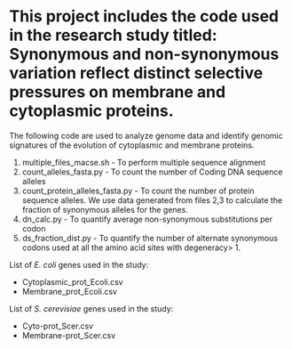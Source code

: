 # This project includes the code used in the research study titled: Synonymous and non-synonymous variation reflect distinct selective pressures on membrane and cytoplasmic proteins.

The following code are used to analyze genome data and identify genomic signatures of the evolution of cytoplasmic and membrane proteins.

1. multiple_files_macse.sh - To perform multiple sequence alignment
2. count_alleles_fasta.py - To count the number of Coding DNA sequence alleles
3. count_protein_alleles_fasta.py - To count the number of protein sequence alleles. We use data generated from files 2,3 to calculate the fraction of synonymous alleles for the genes.
4. dn_calc.py - To quantify average non-synonymous substitutions per codon
5. ds_fraction_dist.py - To quantify the number of alternate synonymous codons used at all the amino acid sites with degeneracy> 1.

List of _E. coli_ genes used in the study:

- Cytoplasmic_prot_Ecoli.csv
- Membrane_prot_Ecoli.csv

List of _S. cerevisiae_ genes used in the study:

- Cyto-prot_Scer.csv
- Membrane-prot_Scer.csv
